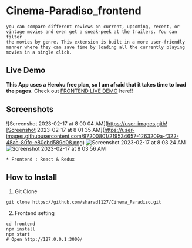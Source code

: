 # Cinema-Paradiso_frontend
```In this web application you will find many informative movie reviews,
you can compare different reviews on current, upcoming, recent, or
vintage movies and even get a sneak-peek at the trailers. You can filter
the movies by genre. This extension is built in a more user-friendly
manner where they can save time by loading all the currently playing
movies in a single click.
```
## Live Demo
**This App uses a Heroku free plan, so I am afraid that it takes time to load the pages.**
Check out [FRONTEND LIVE DEMO](https://cinemaparadisofrontend.rsinclair12.repl.co) here!!

## Screenshots
![Screenshot 2023-02-17 at 8 00 04 AM](https://user-images.gith![Screenshot 2023-02-17 at 8 01 35 AM](https://user-images.githubusercontent.com/97200801/219534657-1263209a-f322-48ac-80fc-e80cbd589d08.png)
![Screenshot 2023-02-17 at 8 03 24 AM](https://user-images.githubusercontent.com/97200801/219534905-888c8da3-65fd-4cbb-974b-b77736ee3473.png)
![Screenshot 2023-02-17 at 8 03 56 AM](https://user-images.githubusercontent.com/97200801/219534984-8b341f1e-bf4f-49d3-8ef3-fb2ef080cc7c.png)





```
* Frontend : React & Redux
```
## How to Install
1. Git Clone
```
git clone https://github.com/sharad1127/Cinema_Paradiso.git
```

2. Frontend setting
```
cd frontend
npm install
npm start
# Open http://127.0.0.1:3000/
```
